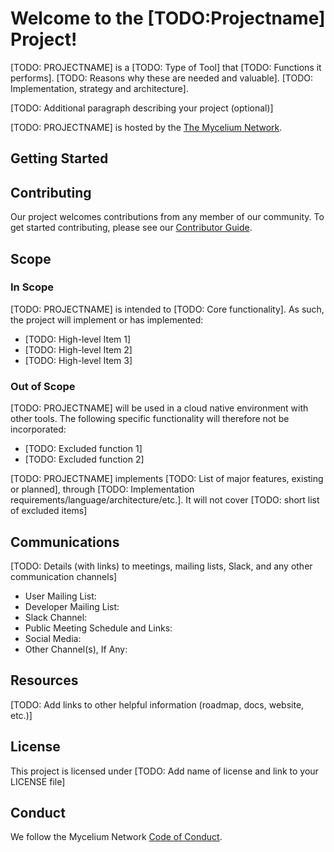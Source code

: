 # Welcome to the [TODO:Projectname] Project!

<!-- Mission Statement -->
<!-- More information about crafting your mission statement with examples -->
<!-- https://contribute.cncf.io/maintainers/governance/charter/ -->

[TODO: PROJECTNAME] is a [TODO: Type of Tool] that [TODO: Functions it
performs]. [TODO: Reasons why these are needed and valuable]. [TODO:
Implementation, strategy and architecture].

[TODO: Additional paragraph describing your project (optional)]

[TODO: PROJECTNAME] is hosted by the [The Mycelium Network](https://mycelium.network).

## Getting Started

<!-- Include enough details to get started using, or at least building, the
project here and link to other docs with more detail as needed.  Depending on
the nature of the project and its current development status, this might
include:
* quick installation/build instructions
* a few simple examples of use
* basic prerequisites
-->

## Contributing

Our project welcomes contributions from any member of our community. To get
started contributing, please see our [Contributor Guide](CONTRIBUTING.md).

## Scope

<!-- If this section is too long, you might consider moving it to a SCOPE.md -->
<!-- More information about creating your scope with links to examples -->
<!-- https://contribute.cncf.io/maintainers/governance/charter/ -->

### In Scope

[TODO: PROJECTNAME] is intended to [TODO: Core functionality]. As such, the
project will implement or has implemented:

- [TODO: High-level Item 1]
- [TODO: High-level Item 2]
- [TODO: High-level Item 3]

### Out of Scope

[TODO: PROJECTNAME] will be used in a cloud native environment with other
tools. The following specific functionality will therefore not be incorporated:

- [TODO: Excluded function 1]
- [TODO: Excluded function 2]

[TODO: PROJECTNAME] implements [TODO: List of major features, existing or
planned], through [TODO: Implementation
requirements/language/architecture/etc.]. It will not cover [TODO: short list
of excluded items]

## Communications

<!-- Fill in the communications channels you actually use.  These should all be public channels anyone
can join, and there should be several ways that users and contributors can reach project maintainers.
If you have recurring/regular meetings, list those or a link to a publicy-readable calendar so that
prospective contributors know when and where to engage with you. -->

[TODO: Details (with links) to meetings, mailing lists, Slack, and any other communication channels]

- User Mailing List:
- Developer Mailing List:
- Slack Channel:
- Public Meeting Schedule and Links:
- Social Media:
- Other Channel(s), If Any:

## Resources

[TODO: Add links to other helpful information (roadmap, docs, website, etc.)]

## License

<!--
We generally use the MIT license.
This repository uses a different license because it builds on another projects that uses the same license.
-->

This project is licensed under [TODO: Add name of license and link to your LICENSE file]

## Conduct

We follow the Mycelium Network [Code of Conduct](CODE_OF_CONDUCT.md).
